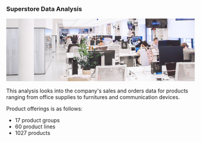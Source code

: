 ### Superstore Data Analysis
 
![alt text](https://github.com/atikahmd/Superstore-Sales/blob/main/visuals/header_superstore.jpg "Superstore")


This analysis looks into the company's sales and orders data for products ranging from office supplies to furnitures and communication devices.

Product offerings is as follows:
* 17 product groups
* 60 product lines
* 1027 products
